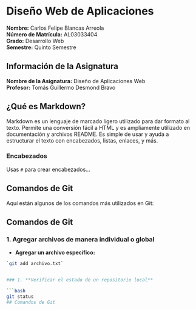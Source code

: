 
# Diseño Web de Aplicaciones

**Nombre:** Carlos Felipe Blancas Arreola  
**Número de Matrícula:** AL03033404  
**Grado:** Desarrollo Web  
**Semestre:** Quinto Semestre

## Información de la Asignatura

**Nombre de la Asignatura:** Diseño de Aplicaciones Web  
**Profesor:** Tomás Guillermo Desmond Bravo

## ¿Qué es Markdown?

Markdown es un lenguaje de marcado ligero utilizado para dar formato al texto. Permite una conversión fácil a HTML y es ampliamente utilizado en documentación y archivos README. Es simple de usar y ayuda a estructurar el texto con encabezados, listas, enlaces, y más.

### Encabezados

Usas `#` para crear encabezados...

## Comandos de Git

Aquí están algunos de los comandos más utilizados en Git:

## Comandos de Git

### 1. Agregar archivos de manera individual o global

- **Agregar un archivo específico:**

```bash
`git add archivo.txt`


### 1. **Verificar el estado de un repositorio local**

```bash
git status
## Comandos de Git




